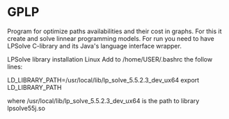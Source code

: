 # GPLP

Program for optimize paths availabilities and their cost in graphs. For this it create and solve linnear programming models.
For run you need to have LPSolve C-library and its Java's language interface wrapper. 

LPSolve library installation Linux
Add to /home/USER/.bashrc the follow lines:

LD_LIBRARY_PATH=/usr/local/lib/lp_solve_5.5.2.3_dev_ux64
export LD_LIBRARY_PATH

where /usr/local/lib/lp_solve_5.5.2.3_dev_ux64 is the path to library lpsolve55j.so
